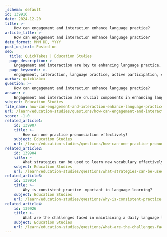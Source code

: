 ```yaml
---
_schema: default
id: 139916
date: 2024-12-20
title: >-
    How can engagement and interaction enhance language practice?
article_title: >-
    How can engagement and interaction enhance language practice?
date_format: MMM DD, YYYY
post_on_text: Posted on
seo:
  title: QuickTakes | Education Studies
  page_description: >-
    Engagement and interaction are key to enhancing language practice, fostering active participation, motivation, collaboration, and effective learning through real-life communication scenarios.
  page_keywords: >-
    engagement, interaction, language practice, active participation, cognitive processes, affective processes, social interaction, spontaneous conversations, collaborative learning, motivation, task-based learning, language acquisition, learning through use, language proficiency
author: QuickTakes
question: >-
    How can engagement and interaction enhance language practice?
answer: >-
    Engagement and interaction are crucial components in enhancing language practice, as they significantly contribute to the effectiveness of language learning. Here are several ways in which engagement and interaction can enhance language practice:\n\n1. **Active Participation**: Engagement in language learning involves active participation, where learners are not just passive recipients of information but are actively using the language. This aligns with the principle of "learning through use," which emphasizes meaningful interaction in the target language (Mercer and Dörnyei).\n\n2. **Cognitive and Affective Processes**: Engagement with language is a cognitive, affective, and social process. When learners are engaged, they are more likely to invest effort and motivation into their language practice, which can lead to better retention and understanding of the language (MacIntyre, 2016).\n\n3. **Social Interaction**: Theories such as Vygotsky's Sociocultural Theory and Long's Interaction Hypothesis highlight the importance of social interaction in language learning. Engaging in conversations with native speakers or peers enhances comprehension and production skills, as learners can practice real-life communication scenarios (Long, 1983).\n\n4. **Spontaneous Conversations**: Research indicates that spontaneous conversations in the target language are beneficial for language acquisition. These interactions help learners connect what they hear and read with their own speaking and writing practices, reinforcing their language skills (VanPatten, 2017).\n\n5. **Collaborative Learning**: Engaging in collaborative learning activities allows learners to share ideas and feedback, which can enhance their understanding and use of the language. This type of interaction fosters a supportive learning environment where learners can practice together and learn from each other.\n\n6. **Motivation and Encouragement**: Positive engagement in language practice can boost motivation. When learners feel involved and see the relevance of their language use in social contexts, they are more likely to remain committed to their language learning journey.\n\n7. **Task-Based Learning**: Interactive methods, such as task-based learning, encourage learners to use the language in practical contexts. This approach not only makes learning more enjoyable but also helps learners develop their language skills in a meaningful way.\n\nIn summary, engagement and interaction are essential for effective language practice. They foster a dynamic learning environment where learners can actively use the language, collaborate with others, and stay motivated, ultimately leading to improved language proficiency.
subject: Education Studies
file_name: how-can-engagement-and-interaction-enhance-language-practice.md
url: /learn/education-studies/questions/how-can-engagement-and-interaction-enhance-language-practice
score: -1.0
related_article1:
    id: 139907
    title: >-
        How can one practice pronunciation effectively?
    subject: Education Studies
    url: /learn/education-studies/questions/how-can-one-practice-pronunciation-effectively
related_article2:
    id: 139904
    title: >-
        What strategies can be used to learn new vocabulary effectively?
    subject: Education Studies
    url: /learn/education-studies/questions/what-strategies-can-be-used-to-learn-new-vocabulary-effectively
related_article3:
    id: 139914
    title: >-
        Why is consistent practice important in language learning?
    subject: Education Studies
    url: /learn/education-studies/questions/why-is-consistent-practice-important-in-language-learning
related_article4:
    id: 139926
    title: >-
        What are the challenges faced in maintaining a daily language learning routine?
    subject: Education Studies
    url: /learn/education-studies/questions/what-are-the-challenges-faced-in-maintaining-a-daily-language-learning-routine
---
```


&nbsp;